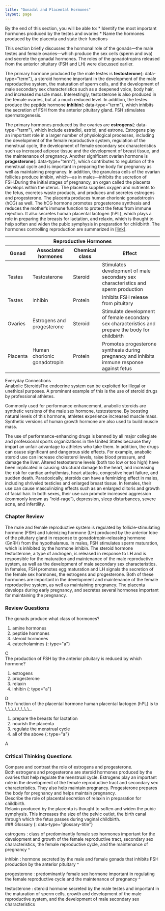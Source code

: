 ```yaml
---
title: "Gonadal and Placental Hormones"
layout: page
---
```



<div data-type="abstract" markdown="1">
By the end of this section, you will be able to:
* Identify the most important hormones produced by the testes and ovaries
* Name the hormones produced by the placenta and state their functions

</div>

This section briefly discusses the hormonal role of the gonads—the male testes and female ovaries—which produce the sex cells (sperm and ova) and secrete the gonadal hormones. The roles of the gonadotropins released from the anterior pituitary (FSH and LH) were discussed earlier.

The primary hormone produced by the male testes is **testosterone**{: data-type="term"}, a steroid hormone important in the development of the male reproductive system, the maturation of sperm cells, and the development of male secondary sex characteristics such as a deepened voice, body hair, and increased muscle mass. Interestingly, testosterone is also produced in the female ovaries, but at a much reduced level. In addition, the testes produce the peptide hormone **inhibin**{: data-type="term"}, which inhibits the secretion of FSH from the anterior pituitary gland. FSH stimulates spermatogenesis.

The primary hormones produced by the ovaries are **estrogens**{: data-type="term"}, which include estradiol, estriol, and estrone. Estrogens play an important role in a larger number of physiological processes, including the development of the female reproductive system, regulation of the menstrual cycle, the development of female secondary sex characteristics such as increased adipose tissue and the development of breast tissue, and the maintenance of pregnancy. Another significant ovarian hormone is **progesterone**{: data-type="term"}, which contributes to regulation of the menstrual cycle and is important in preparing the body for pregnancy as well as maintaining pregnancy. In addition, the granulosa cells of the ovarian follicles produce inhibin, which—as in males—inhibits the secretion of FSH.During the initial stages of pregnancy, an organ called the placenta develops within the uterus. The placenta supplies oxygen and nutrients to the fetus, excretes waste products, and produces and secretes estrogens and progesterone. The placenta produces human chorionic gonadotropin (hCG) as well. The hCG hormone promotes progesterone synthesis and reduces the mother’s immune function to protect the fetus from immune rejection. It also secretes human placental lactogen (hPL), which plays a role in preparing the breasts for lactation, and relaxin, which is thought to help soften and widen the pubic symphysis in preparation for childbirth. The hormones controlling reproduction are summarized in [\[link\]](#tbl-ch18_06).

<table id="tbl-ch18_06" summary=""><thead>
<tr>
<th colspan="4">Reproductive Hormones</th>
</tr>
<tr>
<th>Gonad</th>
<th>Associated hormones</th>
<th>Chemical class</th>
<th>Effect</th>
</tr>
</thead><tbody>
<tr>
<td>Testes</td>
<td>Testosterone</td>
<td>Steroid</td>
<td>Stimulates development of male secondary sex characteristics and sperm production</td>
</tr>
<tr>
<td>Testes</td>
<td>Inhibin</td>
<td>Protein</td>
<td>Inhibits FSH release from pituitary</td>
</tr>
<tr>
<td>Ovaries</td>
<td>Estrogens and progesterone</td>
<td>Steroid</td>
<td>Stimulate development of female secondary sex characteristics and prepare the body for childbirth</td>
</tr>
<tr>
<td>Placenta</td>
<td>Human chorionic gonadotropin</td>
<td>Protein</td>
<td>Promotes progesterone synthesis during pregnancy and inhibits immune response against fetus</td>
</tr>
</tbody></table>

<div data-type="note" data-has-label="true" class="anatomy everyday" data-label="" markdown="1">
<div data-type="title">
Everyday Connections
</div>
<span data-type="title">Anabolic Steroids</span>The endocrine system can be exploited for illegal or unethical purposes. A prominent example of this is the use of steroid drugs by professional athletes.

Commonly used for performance enhancement, anabolic steroids are synthetic versions of the male sex hormone, testosterone. By boosting natural levels of this hormone, athletes experience increased muscle mass. Synthetic versions of human growth hormone are also used to build muscle mass.

The use of performance-enhancing drugs is banned by all major collegiate and professional sports organizations in the United States because they impart an unfair advantage to athletes who take them. In addition, the drugs can cause significant and dangerous side effects. For example, anabolic steroid use can increase cholesterol levels, raise blood pressure, and damage the liver. Altered testosterone levels (both too low or too high) have been implicated in causing structural damage to the heart, and increasing the risk for cardiac arrhythmias, heart attacks, congestive heart failure, and sudden death. Paradoxically, steroids can have a feminizing effect in males, including shriveled testicles and enlarged breast tissue. In females, their use can cause masculinizing effects such as an enlarged clitoris and growth of facial hair. In both sexes, their use can promote increased aggression (commonly known as “roid-rage”), depression, sleep disturbances, severe acne, and infertility.

</div>

### Chapter Review

The male and female reproductive system is regulated by follicle-stimulating hormone (FSH) and luteinizing hormone (LH) produced by the anterior lobe of the pituitary gland in response to gonadotropin-releasing hormone (GnRH) from the hypothalamus. In males, FSH stimulates sperm maturation, which is inhibited by the hormone inhibin. The steroid hormone testosterone, a type of androgen, is released in response to LH and is responsible for the maturation and maintenance of the male reproductive system, as well as the development of male secondary sex characteristics. In females, FSH promotes egg maturation and LH signals the secretion of the female sex hormones, the estrogens and progesterone. Both of these hormones are important in the development and maintenance of the female reproductive system, as well as maintaining pregnancy. The placenta develops during early pregnancy, and secretes several hormones important for maintaining the pregnancy.

### Review Questions

<div data-type="exercise">
<div data-type="problem" markdown="1">
The gonads produce what class of hormones?

1.  amine hormones
2.  peptide hormones
3.  steroid hormones
4.  catecholamines
{: type="a"}

</div>
<div data-type="solution" markdown="1">
C

</div>
</div>

<div data-type="exercise">
<div data-type="problem" markdown="1">
The production of FSH by the anterior pituitary is reduced by which hormone?

1.  estrogens
2.  progesterone
3.  relaxin
4.  inhibin
{: type="a"}

</div>
<div data-type="solution" markdown="1">
D

</div>
</div>

<div data-type="exercise">
<div data-type="problem" markdown="1">
The function of the placental hormone human placental lactogen (hPL) is to \_\_\_\_\_\_\_\_.

1.  prepare the breasts for lactation
2.  nourish the placenta
3.  regulate the menstrual cycle
4.  all of the above
{: type="a"}

</div>
<div data-type="solution" markdown="1">
A

</div>
</div>

### Critical Thinking Questions

<div data-type="exercise">
<div data-type="problem" markdown="1">
Compare and contrast the role of estrogens and progesterone.

</div>
<div data-type="solution" markdown="1">
Both estrogens and progesterone are steroid hormones produced by the ovaries that help regulate the menstrual cycle. Estrogens play an important role in the development of the female reproductive tract and secondary sex characteristics. They also help maintain pregnancy. Progesterone prepares the body for pregnancy and helps maintain pregnancy.

</div>
</div>

<div data-type="exercise">
<div data-type="problem" markdown="1">
Describe the role of placental secretion of relaxin in preparation for childbirth.

</div>
<div data-type="solution" markdown="1">
Relaxin produced by the placenta is thought to soften and widen the pubic symphysis. This increases the size of the pelvic outlet, the birth canal through which the fetus passes during vaginal childbirth.

</div>
</div>

<div data-type="glossary" markdown="1">
### Glossary
{: data-type="glossary-title"}

estrogens
: class of predominantly female sex hormones important for the development and growth of the female reproductive tract, secondary sex characteristics, the female reproductive cycle, and the maintenance of pregnancy
^

inhibin
: hormone secreted by the male and female gonads that inhibits FSH production by the anterior pituitary
^

progesterone
: predominantly female sex hormone important in regulating the female reproductive cycle and the maintenance of pregnancy
^

testosterone
: steroid hormone secreted by the male testes and important in the maturation of sperm cells, growth and development of the male reproductive system, and the development of male secondary sex characteristics

</div>

